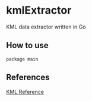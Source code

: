 # kmlExtractor

KML data extractor written in Go

## How to use

```golang
package main
```

## References

[KML Reference](http://dh.obdurodon.org/kml/kml-tutorial.xhtml)